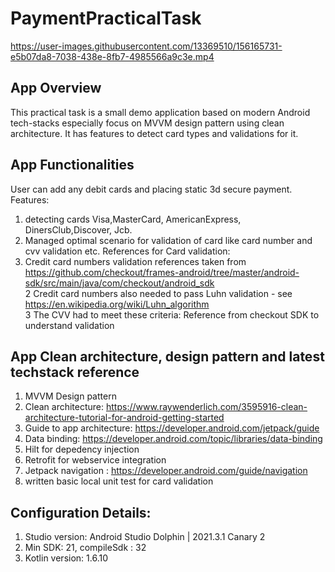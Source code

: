# PaymentPracticalTask


https://user-images.githubusercontent.com/13369510/156165731-e5b07da8-7038-438e-8fb7-4985566a9c3e.mp4

## App Overview
This practical task is a small demo application based on modern Android tech-stacks especially focus on MVVM design pattern using clean architecture. It has features to detect card types and validations for it.
</br>

## App Functionalities
User can add any debit cards and placing static 3d secure payment. </br>
Features:
1. detecting cards Visa,MasterCard, AmericanExpress, DinersClub,Discover, Jcb.
2. Managed optimal scenario for validation of card like card number and cvv validation etc.
References for Card validation:
3. Credit card numbers validation references taken from https://github.com/checkout/frames-android/tree/master/android-sdk/src/main/java/com/checkout/android_sdk </br>
2 Credit card numbers also needed to pass Luhn validation - see https://en.wikipedia.org/wiki/Luhn_algorithm </br>
3 The CVV had to meet these criteria: Reference from checkout SDK to understand validation




## App Clean architecture, design pattern and latest techstack reference
1. MVVM Design pattern</br>
2. Clean architecture: https://www.raywenderlich.com/3595916-clean-architecture-tutorial-for-android-getting-started</br>
3. Guide to app architecture: https://developer.android.com/jetpack/guide</br>
4. Data binding: https://developer.android.com/topic/libraries/data-binding
5. Hilt for depedency injection
6. Retrofit for webservice integration
7. Jetpack navigation : https://developer.android.com/guide/navigation
8. written basic local unit test for card validation

## Configuration Details:
1. Studio version: Android Studio Dolphin | 2021.3.1 Canary 2
2. Min SDK: 21, compileSdk :  32
3. Kotlin version: 1.6.10

 
